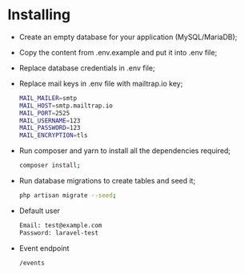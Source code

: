 Installing
==========

* Create an empty database for your application (MySQL/MariaDB);

* Copy the content from .env.example and put it into .env file;

* Replace database credentials in .env file;

* Replace mail keys in .env file with mailtrap.io key;

    ```bash
    MAIL_MAILER=smtp
    MAIL_HOST=smtp.mailtrap.io
    MAIL_PORT=2525
    MAIL_USERNAME=123
    MAIL_PASSWORD=123
    MAIL_ENCRYPTION=tls
    ```

* Run composer and yarn to install all the dependencies required;

    ```bash
    composer install;
    ```

* Run database migrations to create tables and seed it;
    ```bash
    php artisan migrate --seed;
    ```

* Default user
    ```html
    Email: test@example.com
    Password: laravel-test
    ```

* Event endpoint
    ```
    /events
    ```
